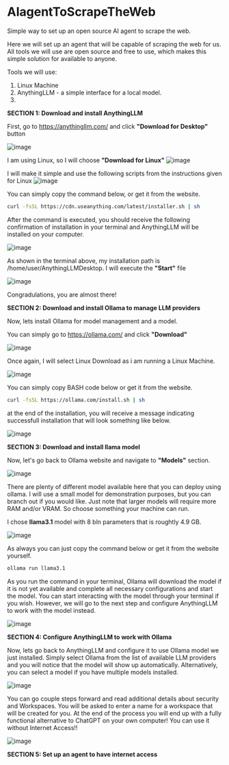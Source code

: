 # AIagentToScrapeTheWeb
Simple way to set up an open source AI agent to scrape the web.

Here we will set up an agent that will be capable of scraping the web for us. All tools we will use are open source and free to use, which makes this simple solution for available to anyone. 

Tools we will use:
1) Linux Machine
1) AnythingLLM - a simple interface for a local model.
2) 

**SECTION 1: Download and install AnythingLLM**

First, go to https://anythingllm.com/ and click **"Download for Desktop"** button

![image](https://github.com/user-attachments/assets/d0232931-5c31-493e-852f-8fd5484c7ae8)

I am using Linux, so I will choose **"Download for Linux"**
![image](https://github.com/user-attachments/assets/9927c8f2-6b45-4b8d-8d7f-5b104286c435)

I will make it simple and use the following scripts from the instructions given for Linux
![image](https://github.com/user-attachments/assets/3b48c676-aedf-4e99-a93d-381ed4f39d98)

You can simply copy the command below, or get it from the website.

```bash
curl -fsSL https://cdn.useanything.com/latest/installer.sh | sh
```

After the command is executed, you should receive the following confirmation of installation in your terminal and AnythingLLM will be installed on your computer.

![image](https://github.com/user-attachments/assets/86b5b517-92f7-4552-a532-19d24e17655b)

As shown in the terminal above, my installation path is /home/user/AnythingLLMDesktop. I will execute the **"Start"** file

![image](https://github.com/user-attachments/assets/d4701c31-9e20-4978-b6a5-55106c686bc9)

Congradulations, you are almost there!

**SECTION 2: Download and install Ollama to manage LLM providers**

Now, lets install Ollama for model management and a model.

You can simply go to https://ollama.com/ and click **"Download"**

![image](https://github.com/user-attachments/assets/67e1c852-861d-4fb9-9f94-a5a4226d983b)

Once again, I will select Linux Download as i am running a Linux Machine.

![image](https://github.com/user-attachments/assets/969226a2-dbf7-496c-b994-23145027659f)

You can simply copy BASH code below or get it from the website.

```bash
curl -fsSL https://ollama.com/install.sh | sh
```

at the end of the installation, you will receive a message indicating successfull installation that will look something like below.

![image](https://github.com/user-attachments/assets/6318ea3f-1210-4e52-8f74-8a2af17710a5)

**SECTION 3: Download and install llama model**

Now, let's go back to Ollama website and navigate to **"Models"** section. 

![image](https://github.com/user-attachments/assets/c76c4f26-98b0-48cb-9f3b-fdc5cd6efb21)

There are plenty of different model available here that you can deploy using ollama. I will use a small model for demonstration purposes, but you can branch out if you would like. Just note that larger models will require more RAM and/or VRAM. So choose something your machine can run. 

I chose **llama3.1** model with 8 bln parameters that is roughtly 4.9 GB. 

![image](https://github.com/user-attachments/assets/102f73c7-dd73-45a6-b365-fd3d9f7131d5)

As always you can just copy the command below or get it from the website yourself.

```bash
ollama run llama3.1
```
As you run the command in your terminal, Ollama will download the model if it is not yet available and complete all necessary configurations and start the model. You can start interacting with the model through your terminal if you wish. However, we will go to the next step and configure AnythingLLM to work with the model instead.

![image](https://github.com/user-attachments/assets/8115458d-a50d-4321-9df9-5e73634d5c7c)

**SECTION 4: Configure AnythingLLM to work with Ollama**

Now, lets go back to AnythingLLM and configure it to use Ollama model we just installed. Simply select Ollama from the list of available LLM providers and you will notice that the model will show up automatically. Alternatively, you can select a model if you have multiple models installed.

![image](https://github.com/user-attachments/assets/92d65c7b-5c8d-4c66-b66c-22a04bd5b4e8)

You can go couple steps forward and read additional details about security and Workspaces. You will be asked to enter a name for a workspace that will be created for you. At the end of the process you will end up  with a fully functional alternative to ChatGPT on your own computer! You can use it without Internet Access!!

![image](https://github.com/user-attachments/assets/cf147152-809b-45dc-8a77-af15dd2f4729)


**SECTION 5: Set up an agent to have internet access**


